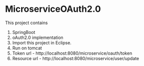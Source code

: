 # MicroserviceOAuth2.0
This project contains
1. SpringBoot
2. oAuth2.0 implementation
3. Import this project in Eclipse.
4. Run on tomcat
5. Token url - http://localhost:8080/microservice/oauth/token 
6. Resource url - http://localhost:8080/microservice/user/update 
